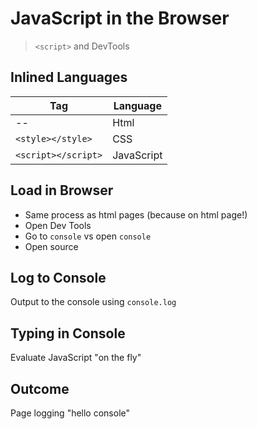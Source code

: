 JavaScript in the Browser
===

> `<script>` and DevTools

## Inlined Languages

Tag     | Language
---      |---
--| Html
`<style></style>` | CSS
`<script></script>` | JavaScript

## Load in Browser

* Same process as html pages (because on html page!)
* Open Dev Tools
* Go to `console` vs open `console`
* Open source

## Log to Console

Output to the console using `console.log`

## Typing in Console

Evaluate JavaScript "on the fly"

## Outcome

Page logging "hello console"
